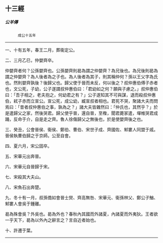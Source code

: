 

## 十三經

##### 公羊傳
　　　`成公十五年`

* * *

一、十有五年，春王二月，葬衞定公。

二、三月乙巳，仲嬰齊卒。

仲嬰齊者何？公孫嬰齊也。公孫嬰齊則曷為謂之仲嬰齊？為兄後也。為兄後則曷為謂之仲嬰齊？為人後者為之子也。為人後者為其子，則其稱仲何？孫以王父字為氏也。然則嬰齊孰後？後歸父也。歸父使于晉而未反，何以後之？叔仲惠伯傅子赤者也，文公死，子幼，公子遂謂叔仲惠伯曰：「君幼如之何？願與子慮之。」叔仲惠伯曰：「吾子相之，老夫抱之，何幼君之有？」公子遂知其不可與謀，退而殺叔仲惠伯，弒子赤而立宣公。宣公死，成公幼，臧宣叔者相也。君死不哭，聚諸大夫而問焉曰：「昔者叔仲惠伯之事，孰為之？」諸大夫皆雜然曰：「仲氏也，其然乎？」於是遣歸父之家，然後哭君。歸父使乎晉，還自晉，至檉，聞君薨家遣，墠帷哭君成踊，反命于介，自是走之齊。魯人徐傷歸父之無後也，於是使嬰齊後之也。

三、癸丑，公會晉侯、衞侯、鄭伯、曹伯、宋世子成、齊國佐、邾婁人同盟于戚。晉侯執曹伯歸之于京師。公至自會。

四、夏六月，宋公固卒。

五、宋華元出奔晉。

六、宋華元自晉歸于宋。

七、宋殺其大夫山。

八、宋魚石出奔楚。

九、冬十有一月，叔孫僑如會晉士爕、齊高無咎、宋華元、衞孫林父、鄭公子鰌、邾婁人會吳于鍾離。

曷為殊會吳？外吳也。曷為外也？春秋內其國而外諸夏，內諸夏而外夷狄。王者欲一乎天下，曷為以外內之辭言之？言自近者始也。

十、許遷于葉。

* * *

